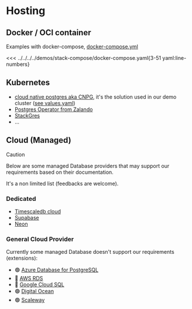 # Hosting

## Docker / OCI container

Examples with docker-compose, [docker-compose.yml](https://github.com/cdviz-dev/cdviz/blob/main/demos/stack-compose/docker-compose.yaml)

<<< ../../../../demos/stack-compose/docker-compose.yaml{3-51 yaml:line-numbers}

## Kubernetes

- [cloud native postgres aka CNPG](https://cloudnative-pg.io/), it's the solution used in our demo cluster ([see values.yaml](https://github.com/cdviz-dev/cdviz/blob/main/demos/stack-k8s/values/cdviz-db.yaml))
- [Postgres Operator from Zalando](https://github.com/zalando/postgres-operator)
- [StackGres](https://stackgres.io/)
- ...

## Cloud (Managed)

> [!CAUTION]
> Below are some managed Database providers that may support our requirements based on their documentation.
>
> It's a non limited list (feedbacks are welcome).

### Dedicated

- [Timescaledb cloud](https://www.timescale.com/cloud)
- [Supabase](https://supabase.com/docs/guides/database/extensions#full-list-of-extensions)
- [Neon](https://neon.tech/docs/extensions/pg-extensions)

### General Cloud Provider

Currently some managed Database doesn't support our requirements (extensions):

- 🟢 [Azure Database for PostgreSQL](https://learn.microsoft.com/en-us/azure/postgresql/extensions/concepts-extensions-versions)
- 🔴 [AWS RDS](https://docs.aws.amazon.com/AmazonRDS/latest/PostgreSQLReleaseNotes/postgresql-extensions.html)
- 🔴 [Google Cloud SQL](https://cloud.google.com/sql/docs/postgres/extensions)
- 🟢 [Digital Ocean](https://www.digitalocean.com/docs/databases/postgresql/extensions/)
- 🟢 [Scaleway](https://www.scaleway.com/en/docs/serverless-sql-databases/reference-content/supported-postgresql-extensions/)
